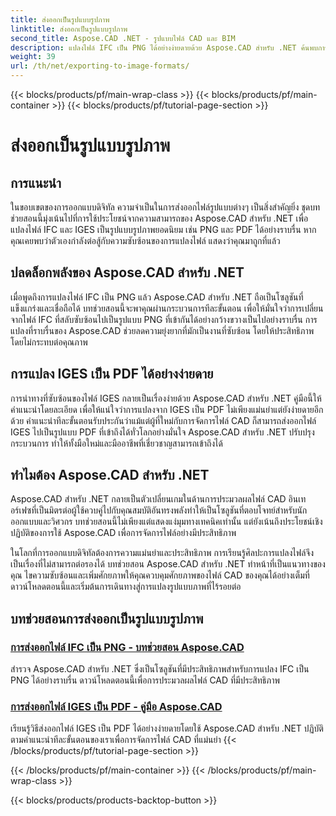 ```yaml
---
title: ส่งออกเป็นรูปแบบรูปภาพ
linktitle: ส่งออกเป็นรูปแบบรูปภาพ
second_title: Aspose.CAD .NET - รูปแบบไฟล์ CAD และ BIM
description: แปลงไฟล์ IFC เป็น PNG ได้อย่างง่ายดายด้วย Aspose.CAD สำหรับ .NET ค้นพบการประมวลผลไฟล์ CAD ที่ราบรื่นและดาวน์โหลดเพื่อการจัดการไฟล์ที่มีประสิทธิภาพ
weight: 39
url: /th/net/exporting-to-image-formats/
---
```


{{< blocks/products/pf/main-wrap-class >}}
{{< blocks/products/pf/main-container >}}
{{< blocks/products/pf/tutorial-page-section >}}

# ส่งออกเป็นรูปแบบรูปภาพ


## การแนะนำ

ในขอบเขตของการออกแบบดิจิทัล ความจำเป็นในการส่งออกไฟล์รูปแบบต่างๆ เป็นสิ่งสำคัญยิ่ง ชุดบทช่วยสอนนี้มุ่งเน้นไปที่การใช้ประโยชน์จากความสามารถของ Aspose.CAD สำหรับ .NET เพื่อแปลงไฟล์ IFC และ IGES เป็นรูปแบบรูปภาพยอดนิยม เช่น PNG และ PDF ได้อย่างราบรื่น หากคุณเคยพบว่าตัวเองกำลังต่อสู้กับความซับซ้อนของการแปลงไฟล์ แสดงว่าคุณมาถูกที่แล้ว

## ปลดล็อกพลังของ Aspose.CAD สำหรับ .NET

เมื่อพูดถึงการแปลงไฟล์ IFC เป็น PNG แล้ว Aspose.CAD สำหรับ .NET ถือเป็นโซลูชันที่แข็งแกร่งและเชื่อถือได้ บทช่วยสอนนี้จะพาคุณผ่านกระบวนการทีละขั้นตอน เพื่อให้มั่นใจว่าการเปลี่ยนจากไฟล์ IFC ที่สลับซับซ้อนไปเป็นรูปแบบ PNG ที่เข้ากันได้อย่างกว้างขวางเป็นไปอย่างราบรื่น การแปลงที่ราบรื่นของ Aspose.CAD ช่วยลดความยุ่งยากที่มักเป็นงานที่ซับซ้อน โดยให้ประสิทธิภาพโดยไม่กระทบต่อคุณภาพ

## การแปลง IGES เป็น PDF ได้อย่างง่ายดาย

การนำทางที่ซับซ้อนของไฟล์ IGES กลายเป็นเรื่องง่ายด้วย Aspose.CAD สำหรับ .NET คู่มือนี้ให้คำแนะนำโดยละเอียด เพื่อให้แน่ใจว่าการแปลงจาก IGES เป็น PDF ไม่เพียงแม่นยำแต่ยังง่ายดายอีกด้วย คำแนะนำทีละขั้นตอนรับประกันว่าแม้แต่ผู้ที่ใหม่กับการจัดการไฟล์ CAD ก็สามารถส่งออกไฟล์ IGES ไปเป็นรูปแบบ PDF ที่เข้าถึงได้ทั่วโลกอย่างมั่นใจ Aspose.CAD สำหรับ .NET ปรับปรุงกระบวนการ ทำให้ทั้งมือใหม่และมืออาชีพที่เชี่ยวชาญสามารถเข้าถึงได้

## ทำไมต้อง Aspose.CAD สำหรับ .NET

Aspose.CAD สำหรับ .NET กลายเป็นตัวเปลี่ยนเกมในด้านการประมวลผลไฟล์ CAD อินเทอร์เฟซที่เป็นมิตรต่อผู้ใช้ควบคู่ไปกับคุณสมบัติอันทรงพลังทำให้เป็นโซลูชันที่ตอบโจทย์สำหรับนักออกแบบและวิศวกร บทช่วยสอนนี้ไม่เพียงแต่แสดงแง่มุมทางเทคนิคเท่านั้น แต่ยังเน้นถึงประโยชน์เชิงปฏิบัติของการใช้ Aspose.CAD เพื่อการจัดการไฟล์อย่างมีประสิทธิภาพ

ในโลกที่การออกแบบดิจิทัลต้องการความแม่นยำและประสิทธิภาพ การเรียนรู้ศิลปะการแปลงไฟล์จึงเป็นเรื่องที่ไม่สามารถต่อรองได้ บทช่วยสอน Aspose.CAD สำหรับ .NET ทำหน้าที่เป็นแนวทางของคุณ ไขความซับซ้อนและเพิ่มศักยภาพให้คุณควบคุมศักยภาพของไฟล์ CAD ของคุณได้อย่างเต็มที่ ดาวน์โหลดตอนนี้และเริ่มต้นการเดินทางสู่การแปลงรูปแบบภาพที่ไร้รอยต่อ
## บทช่วยสอนการส่งออกเป็นรูปแบบรูปภาพ
### [การส่งออกไฟล์ IFC เป็น PNG - บทช่วยสอน Aspose.CAD](./exporting-ifc-files-to-png/)
สำรวจ Aspose.CAD สำหรับ .NET ซึ่งเป็นโซลูชันที่มีประสิทธิภาพสำหรับการแปลง IFC เป็น PNG ได้อย่างราบรื่น ดาวน์โหลดตอนนี้เพื่อการประมวลผลไฟล์ CAD ที่มีประสิทธิภาพ
### [การส่งออกไฟล์ IGES เป็น PDF - คู่มือ Aspose.CAD](./exporting-iges-files-to-pdf/)
เรียนรู้วิธีส่งออกไฟล์ IGES เป็น PDF ได้อย่างง่ายดายโดยใช้ Aspose.CAD สำหรับ .NET ปฏิบัติตามคำแนะนำทีละขั้นตอนของเราเพื่อการจัดการไฟล์ CAD ที่แม่นยำ
{{< /blocks/products/pf/tutorial-page-section >}}

{{< /blocks/products/pf/main-container >}}
{{< /blocks/products/pf/main-wrap-class >}}

{{< blocks/products/products-backtop-button >}}
